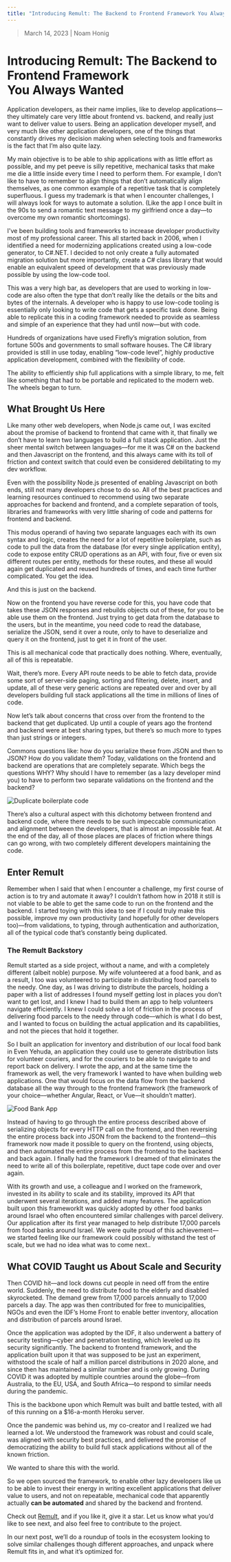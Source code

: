 ```yaml
---
title: "Introducing Remult: The Backend to Frontend Framework You Always Wanted"
---
```


> March 14, 2023 | Noam Honig

# Introducing Remult: The Backend to Frontend Framework You Always Wanted

Application developers, as their name implies, like to develop applications––they ultimately care very little about frontend vs. backend, and really just want to deliver value to users.  Being an application developer myself, and very much like other application developers, one of the things that constantly drives my decision making when selecting tools and frameworks is the fact that I’m also quite lazy. 

My main objective is to be able to ship applications with as little effort as possible, and my pet peeve is silly repetitive, mechanical tasks that make me die a little inside every time I need to perform them. For example, I don’t like to have to remember to align things that don’t automatically align themselves, as one common example of a repetitive task that is completely superfluous.  I guess my trademark is that when I encounter challenges, I will always look for ways to automate a solution.  (Like the app I once built in the 90s to send a romantic text message to my girlfriend once a day––to overcome my own romantic shortcomings).

I've been building tools and frameworks to increase developer productivity most of my professional career.  This all started back in 2006, when I identified a need for modernizing applications created using a low-code generator, to C#.NET.  I decided to not only create a fully automated migration solution but more importantly, create a C# class library that would enable an equivalent speed of development that was previously made possible by using the low-code tool.

This was a very high bar, as developers that are used to working in low-code are also often the type that don’t really like the details or the bits and bytes of the internals.  A developer who is happy to use low-code tooling is essentially only looking to write code that gets a specific task done.  Being able to replicate this in a coding framework needed to provide as seamless and simple of an experience that they had until now––but with code.  

Hundreds of organizations have used Firefly’s migration solution, from fortune 500s and governments to small software houses. The C# library provided   is still in use today, enabling “low-code level”, highly productive application development, combined with the flexibility of code.  

The ability to efficiently ship full applications with a simple library, to me, felt like something that had to be portable and replicated to the modern web.  The wheels began to turn.

## What Brought Us Here

Like many other web developers, when Node.js came out, I was excited about the promise of backend to frontend that came with it, that finally we don’t have to learn two languages to build a full stack application.  Just the sheer mental switch between languages––for me it was C# on the backend and then Javascript on the frontend, and this always came with its toll of friction and context switch that could even be considered debilitating to my dev workflow.

Even with the possibility Node.js presented of enabling Javascript on both ends, still not many developers chose to do so. All of the best practices and learning resources continued to recommend using two separate approaches for backend and frontend, and a complete separation of tools, libraries and frameworks with very little sharing of code and patterns for frontend and backend.

This modus operandi of having two separate languages each with its own syntax and logic, creates the need for a lot of repetitive boilerplate, such as code to pull the data from the database (for every single application entity), code to expose entity CRUD operations as an API, with four, five or even six different routes per entity, methods for these routes, and these all would again get duplicated and reused hundreds of times, and each time further complicated. You get the idea.  

And this is just on the backend. 

Now on the frontend you have reverse code for this, you have code that takes these JSON responses and rebuilds objects out of these, for you to be able use them on the frontend.  Just trying to get data from the database to the users, but in the meantime, you need code to read the database, serialize the JSON, send it over a route, only to have to deserialize and query it on the frontend, just to get it in front of the user.  

This is all mechanical code that practically does nothing.  Where, eventually, all of this is repeatable.  

Wait, there’s more. Every API route needs to be able to fetch data, provide some sort of server-side paging, sorting and filtering, delete, insert, and update, all of these very generic actions are repeated over and over by all developers building full stack applications all the time in millions of lines of code.  

Now let’s talk about concerns that cross over from the frontend to the backend that get duplicated. Up until a couple of years ago the frontend and backend were at best sharing types, but there’s so much more to types than just strings or integers.  

Commons questions like: how do you serialize these from JSON and then to JSON? How do you validate them? Today, validations on the frontend and backend are operations that are completely separate.  Which begs the questions WHY?  Why should I have to remember (as a lazy developer mind you) to have to perform two separate validations on the frontend and the backend?

![Duplicate boilerplate code](./introducing-remult-part-1/boilerplate.png)

There’s also a cultural aspect with this dichotomy between frontend and backend code, where there needs to be such impeccable communication and alignment between the developers, that is almost an impossible feat.  At the end of the day,  all of those places are places of friction where things can go wrong, with two completely different developers maintaining the code.

## Enter Remult

Remember when I said that when I encounter a challenge, my first course of action is to try and automate it away?  I couldn’t fathom how in 2018 it still is not viable to be able to get the same code to run on the frontend and the backend.  I started toying with this idea to see if I could truly make this possible, improve my own productivity (and hopefully for other developers too)––from validations, to typing, through authentication and authorization, all of the typical code that’s constantly being duplicated.

### The Remult Backstory 

Remult started as a side project, without a name, and with a completely different (albeit noble) purpose.  My wife volunteered at a food bank, and as a result, I too was volunteered to participate in distributing food parcels to the needy.  One day, as I was driving to distribute the parcels, holding a paper with a list of addresses I found myself getting lost in places you don’t want to get lost, and I knew I had to build them an app to help volunteers navigate efficiently.  I knew I could solve a lot of friction in the process of delivering food parcels to the needy through code––which is what I do best, and I wanted to focus on building the actual application and its capabilities, and not the pieces that hold it together.

So I built an application for inventory and distribution of our local food bank in Even Yehuda, an application they could use to generate distribution lists for volunteer couriers, and for the couriers to be able to navigate to and report back on delivery. I wrote the app, and at the same time the framework as well, the very framework I wanted to have when building web applications.  One that would focus on the data flow from the backend database all the way through to the frontend framework (the framework of your choice––whether Angular, React, or Vue––it shouldn’t matter). 

![Food Bank App](./introducing-remult-part-1/food-bank-app.jpg)

Instead of having to go through the entire process described above of serializing objects for every HTTP call on the frontend, and then reversing the entire process back into JSON from the backend to the frontend––this framework now made it possible to query on the frontend, using objects, and then automated the entire process from the frontend to the backend and back again.  I finally had the framework I dreamed of that eliminates the need to write all of this boilerplate, repetitive, duct tape code over and over again.

With its growth and use, a colleague and I worked on the framework, invested in its ability to scale and its stability, improved its API that underwent several iterations, and added many features.  The application built upon this frameworkIt was quickly adopted by other food banks around Israel who often encountered similar challenges with parcel delivery.  Our application after its first year managed to help distribute 17,000 parcels from food banks around Israel.  We were quite proud of this achievement––we started feeling like our framework could possibly withstand the test of scale, but we had no idea what was to come next..  

## What COVID Taught us About Scale and Security

Then COVID hit––and lock downs cut people in need off from the entire world.  Suddenly, the need to distribute food to the elderly and disabled skyrocketed.  The demand grew from 17,000 parcels annually to 17,000 parcels a day.  The app was then contributed for free to municipalities, NGOs and even the IDF’s Home Front to enable better inventory, allocation and distribution of parcels around Israel.

Once the application was adopted by the IDF, it also underwent a battery of security testing––cyber and penetration testing, which leveled up its security significantly.  The backend to frontend framework, and the application built upon it that was supposed to be just an experiment, withstood the scale of half a million parcel distributions in 2020 alone, and since then has maintained a similar number and is only growing.  During COVID it was adopted by  multiple countries around the globe––from Australia, to the EU, USA, and South Africa––to respond to similar needs during the pandemic.  

This is the backbone upon which Remult was built and battle tested, with all of this running on a $16-a-month Heroku server.  

Once the pandemic was behind us, my co-creator and I realized we had learned a lot.  We understood the framework was robust and could scale, was aligned with security best practices, and delivered the promise of democratizing the ability to build full stack applications without all of the known friction.

We wanted to share this with the world. 

So we open sourced the framework, to enable other lazy developers like us to be able to invest their energy in writing excellent applications that deliver value to users, and not on repeatable, mechanical code that apparently actually **can be automated** and shared by the backend and frontend.

Check out [Remult](https://remult.dev), and if you like it, give it a star.  Let us know what you’d like to see next, and also feel free to contribute to the project.

In our next post, we’ll do a roundup of tools in the ecosystem looking to solve similar challenges though different approaches, and unpack where Remult fits in, and what it’s optimized for.
